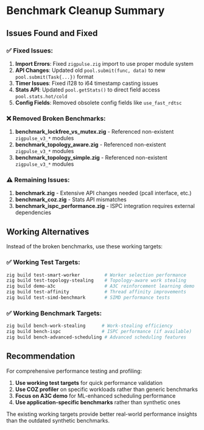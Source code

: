 # Benchmark Cleanup Summary

## Issues Found and Fixed

### ✅ Fixed Issues:
1. **Import Errors**: Fixed `zigpulse.zig` import to use proper module system
2. **API Changes**: Updated old `pool.submit(func, data)` to new `pool.submit(Task{...})` format
3. **Timer Issues**: Fixed i128 to i64 timestamp casting issues
4. **Stats API**: Updated `pool.getStats()` to direct field access `pool.stats.hot/cold`
5. **Config Fields**: Removed obsolete config fields like `use_fast_rdtsc`

### ❌ Removed Broken Benchmarks:
1. **benchmark_lockfree_vs_mutex.zig** - Referenced non-existent `zigpulse_v3_*` modules
2. **benchmark_topology_aware.zig** - Referenced non-existent `zigpulse_v3_*` modules  
3. **benchmark_topology_simple.zig** - Referenced non-existent `zigpulse_v3_*` modules

### ⚠️ Remaining Issues:
1. **benchmark.zig** - Extensive API changes needed (pcall interface, etc.)
2. **benchmark_coz.zig** - Stats API mismatches
3. **benchmark_ispc_performance.zig** - ISPC integration requires external dependencies

## Working Alternatives

Instead of the broken benchmarks, use these working targets:

### ✅ Working Test Targets:
```bash
zig build test-smart-worker         # Worker selection performance
zig build test-topology-stealing    # Topology-aware work stealing
zig build demo-a3c                  # A3C reinforcement learning demo
zig build test-affinity             # Thread affinity improvements
zig build test-simd-benchmark       # SIMD performance tests
```

### ✅ Working Benchmark Targets:
```bash
zig build bench-work-stealing      # Work-stealing efficiency
zig build bench-ispc               # ISPC performance (if available)
zig build bench-advanced-scheduling # Advanced scheduling features
```

## Recommendation

For comprehensive performance testing and profiling:

1. **Use working test targets** for quick performance validation
2. **Use COZ profiler** on specific workloads rather than generic benchmarks
3. **Focus on A3C demo** for ML-enhanced scheduling performance
4. **Use application-specific benchmarks** rather than synthetic ones

The existing working targets provide better real-world performance insights than the outdated synthetic benchmarks.